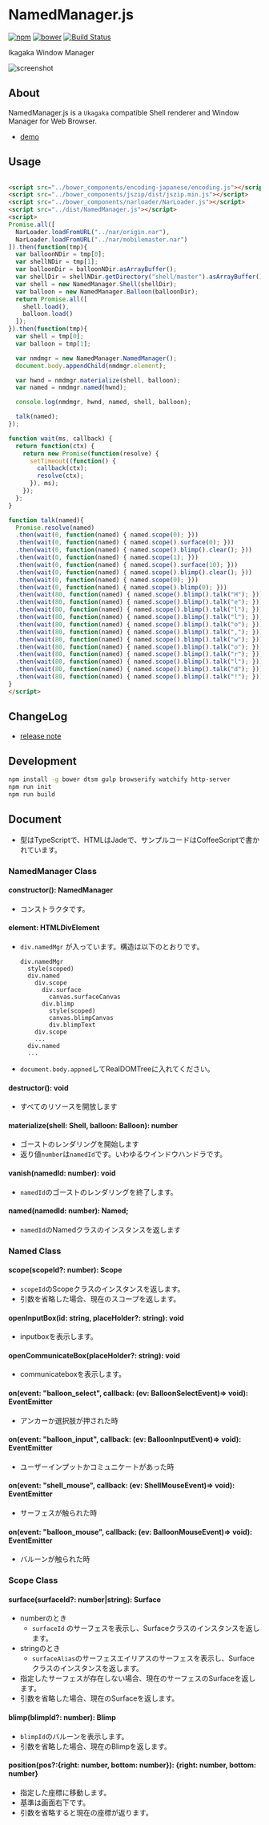 # NamedManager.js

[![npm](https://img.shields.io/npm/v/ikagaka.namedmanager.js.svg?style=flat)](https://npmjs.com/package/ikagaka.namedmanager.js) [![bower](https://img.shields.io/bower/v/ikagaka.namedmanager.js.svg)](http://bower.io/search/?q=ikagaka)
[![Build Status](https://travis-ci.org/Ikagaka/NamedManager.js.svg?branch=master)](https://travis-ci.org/Ikagaka/NamedManager.js)

Ikagaka Window Manager

![screenshot](https://raw.githubusercontent.com/Ikagaka/NamedManager.js/master/screenshot.gif)

## About
NamedManager.js is a `Ukagaka` compatible Shell renderer and Window Manager for Web Browser.

* [demo](http://ikagaka.github.io/NamedManager.js/demo/sandbox.html)


## Usage

```html

<script src="../bower_components/encoding-japanese/encoding.js"></script>
<script src="../bower_components/jszip/dist/jszip.min.js"></script>
<script src="../bower_components/narloader/NarLoader.js"></script>
<script src="../dist/NamedManager.js"></script>
<script>
Promise.all([
  NarLoader.loadFromURL("../nar/origin.nar"),
  NarLoader.loadFromURL("../nar/mobilemaster.nar")
]).then(function(tmp){
  var balloonNDir = tmp[0];
  var shellNDir = tmp[1];
  var balloonDir = balloonNDir.asArrayBuffer();
  var shellDir = shellNDir.getDirectory("shell/master").asArrayBuffer();
  var shell = new NamedManager.Shell(shellDir);
  var balloon = new NamedManager.Balloon(balloonDir);
  return Promise.all([
    shell.load(),
    balloon.load()
  ]);
}).then(function(tmp){
  var shell = tmp[0];
  var balloon = tmp[1];

  var nmdmgr = new NamedManager.NamedManager();
  document.body.appendChild(nmdmgr.element);

  var hwnd = nmdmgr.materialize(shell, balloon);
  var named = nmdmgr.named(hwnd);

  console.log(nmdmgr, hwnd, named, shell, balloon);

  talk(named);
});

function wait(ms, callback) {
  return function(ctx) {
    return new Promise(function(resolve) {
      setTimeout((function() {
        callback(ctx);
        resolve(ctx);
      }), ms);
    });
  };
}

function talk(named){
  Promise.resolve(named)
  .then(wait(0, function(named) { named.scope(0); }))
  .then(wait(0, function(named) { named.scope().surface(0); }))
  .then(wait(0, function(named) { named.scope().blimp().clear(); }))
  .then(wait(0, function(named) { named.scope(1); }))
  .then(wait(0, function(named) { named.scope().surface(10); }))
  .then(wait(0, function(named) { named.scope().blimp().clear(); }))
  .then(wait(0, function(named) { named.scope(0); }))
  .then(wait(0, function(named) { named.scope().blimp(0); }))
  .then(wait(80, function(named) { named.scope().blimp().talk("H"); }))
  .then(wait(80, function(named) { named.scope().blimp().talk("e"); }))
  .then(wait(80, function(named) { named.scope().blimp().talk("l"); }))
  .then(wait(80, function(named) { named.scope().blimp().talk("l"); }))
  .then(wait(80, function(named) { named.scope().blimp().talk("o"); }))
  .then(wait(80, function(named) { named.scope().blimp().talk(","); }))
  .then(wait(80, function(named) { named.scope().blimp().talk("w"); }))
  .then(wait(80, function(named) { named.scope().blimp().talk("o"); }))
  .then(wait(80, function(named) { named.scope().blimp().talk("r"); }))
  .then(wait(80, function(named) { named.scope().blimp().talk("l"); }))
  .then(wait(80, function(named) { named.scope().blimp().talk("d"); }))
  .then(wait(80, function(named) { named.scope().blimp().talk("!"); }));
}
</script>

```

## ChangeLog
* [release note](https://github.com/Ikagaka/NamedManager.js/releases)

## Development
```sh
npm install -g bower dtsm gulp browserify watchify http-server
npm run init
npm run build
```

## Document
* 型はTypeScriptで、HTMLはJadeで、サンプルコードはCoffeeScriptで書かれています。

### NamedManager Class
#### constructor(): NamedManager
* コンストラクタです。
#### element: HTMLDivElement
* `div.namedMgr` が入っています。構造は以下のとおりです。
  ```jade
  div.namedMgr
    style(scoped)
    div.named
      div.scope
        div.surface
          canvas.surfaceCanvas
        div.blimp
          style(scoped)
          canvas.blimpCanvas
          div.blimpText
      div.scope
      ...
    div.named
    ...
  ```
* `document.body.appned`してRealDOMTreeに入れてください。

#### destructor(): void
* すべてのリソースを開放します

#### materialize(shell: Shell, balloon: Balloon): number
* ゴーストのレンダリングを開始します
* 返り値`number`は`namedId`です。いわゆるウインドウハンドラです。

#### vanish(namedId: number): void
* `namedId`のゴーストのレンダリングを終了します。

#### named(namedId: number): Named;
* `namedId`のNamedクラスのインスタンスを返します

### Named Class

#### scope(scopeId?: number): Scope
* `scopeId`のScopeクラスのインスタンスを返します。
* 引数を省略した場合、現在のスコープを返します。

#### openInputBox(id: string, placeHolder?: string): void
* inputboxを表示します。

#### openCommunicateBox(placeHolder?: string): void
* communicateboxを表示します。

#### on(event: "balloon_select", callback: (ev: BalloonSelectEvent)=> void): EventEmitter
* アンカーか選択肢が押された時

#### on(event: "balloon_input", callback: (ev: BalloonInputEvent)=> void): EventEmitter
* ユーザーインプットかコミュニケートがあった時

#### on(event: "shell_mouse", callback: (ev: ShellMouseEvent)=> void): EventEmitter
* サーフェスが触られた時

#### on(event: "balloon_mouse", callback: (ev: BalloonMouseEvent)=> void): EventEmitter
* バルーンが触られた時

### Scope Class

#### surface(surfaceId?: number|string): Surface
* numberのとき
  * `surfaceId` のサーフェスを表示し、Surfaceクラスのインスタンスを返します。
* stringのとき
  * `surfaceAlias`のサーフェスエイリアスのサーフェスを表示し、Surfaceクラスのインスタンスを返します。
* 指定したサーフェスが存在しない場合、現在のサーフェスのSurfaceを返します。
* 引数を省略した場合、現在のSurfaceを返します。

#### blimp(blimpId?: number): Blimp
* `blimpId`のバルーンを表示します。
* 引数を省略した場合、現在のBlimpを返します。


#### position(pos?:{right: number, bottom: number}): {right: number, bottom: number}
* 指定した座標に移動します。
* 基準は画面右下です。
* 引数を省略すると現在の座標が返ります。
